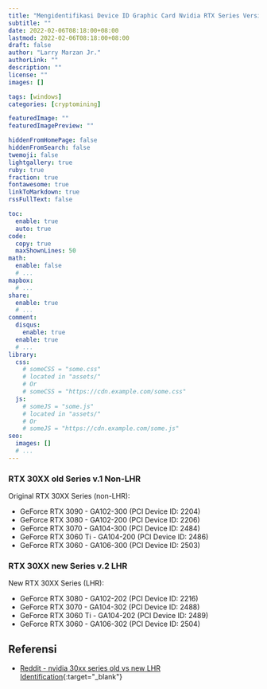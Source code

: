 ```yaml
---
title: "Mengidentifikasi Device ID Graphic Card Nvidia RTX Series Versi Non LHR"
subtitle: ""
date: 2022-02-06T08:18:00+08:00
lastmod: 2022-02-06T08:18:00+08:00
draft: false 
author: "Larry Marzan Jr."
authorLink: ""
description: ""
license: ""
images: []

tags: [windows]
categories: [cryptomining]

featuredImage: ""
featuredImagePreview: ""

hiddenFromHomePage: false
hiddenFromSearch: false
twemoji: false
lightgallery: true
ruby: true
fraction: true
fontawesome: true
linkToMarkdown: true
rssFullText: false

toc:
  enable: true
  auto: true
code:
  copy: true
  maxShownLines: 50
math:
  enable: false
  # ...
mapbox:
  # ...
share:
  enable: true
  # ...
comment:
  disqus:
    enable: true
  enable: true
  # ...
library:
  css:
    # someCSS = "some.css"
    # located in "assets/"
    # Or
    # someCSS = "https://cdn.example.com/some.css"
  js:
    # someJS = "some.js"
    # located in "assets/"
    # Or
    # someJS = "https://cdn.example.com/some.js"
seo:
  images: []
  # ...
---
```


### RTX 30XX old Series v.1 Non-LHR
Original RTX 30XX Series (non-LHR):
- GeForce RTX 3090 - GA102-300 (PCI Device ID: 2204)
- GeForce RTX 3080 - GA102-200 (PCI Device ID: 2206)
- GeForce RTX 3070 - GA104-300 (PCI Device ID: 2484)
- GeForce RTX 3060 Ti - GA104-200 (PCI Device ID: 2486)
- GeForce RTX 3060 - GA106-300 (PCI Device ID: 2503)

### RTX 30XX new Series v.2 LHR
New RTX 30XX Series (LHR):
- GeForce RTX 3080 - GA102-202 (PCI Device ID: 2216)
- GeForce RTX 3070 - GA104-302 (PCI Device ID: 2488)
- GeForce RTX 3060 Ti - GA104-202 (PCI Device ID: 2489)
- GeForce RTX 3060 - GA106-302 (PCI Device ID: 2504)

## Referensi
- [Reddit - nvidia 30xx series old vs new LHR Identification](https://www.reddit.com/r/EtherMining/comments/oha2fy/nvidia_30xx_series_old_vs_new_lhr_identification/?utm_medium=android_app&utm_source=share){:target="_blank"}


